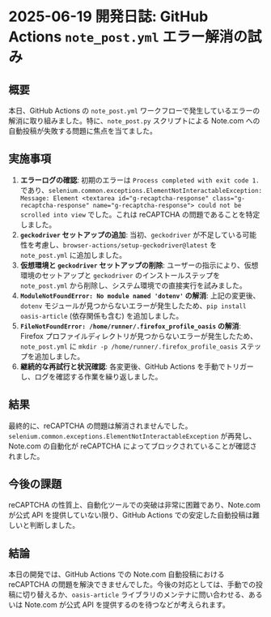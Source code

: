 # 2025-06-19 開発日誌: GitHub Actions `note_post.yml` エラー解消の試み

## 概要
本日、GitHub Actions の `note_post.yml` ワークフローで発生しているエラーの解消に取り組みました。特に、`note_post.py` スクリプトによる Note.com への自動投稿が失敗する問題に焦点を当てました。

## 実施事項
1.  **エラーログの確認**: 初期のエラーは `Process completed with exit code 1.` であり、`selenium.common.exceptions.ElementNotInteractableException: Message: Element <textarea id="g-recaptcha-response" class="g-recaptcha-response" name="g-recaptcha-response"> could not be scrolled into view` でした。これは reCAPTCHA の問題であることを特定しました。
2.  **`geckodriver` セットアップの追加**: 当初、`geckodriver` が不足している可能性を考慮し、`browser-actions/setup-geckodriver@latest` を `note_post.yml` に追加しました。
3.  **仮想環境と `geckodriver` セットアップの削除**: ユーザーの指示により、仮想環境のセットアップと `geckodriver` のインストールステップを `note_post.yml` から削除し、システム環境での直接実行を試みました。
4.  **`ModuleNotFoundError: No module named 'dotenv'` の解消**: 上記の変更後、`dotenv` モジュールが見つからないエラーが発生したため、`pip install oasis-article` (依存関係も含む) を追加しました。
5.  **`FileNotFoundError: /home/runner/.firefox_profile_oasis` の解消**: Firefox プロファイルディレクトリが見つからないエラーが発生したため、`note_post.yml` に `mkdir -p /home/runner/.firefox_profile_oasis` ステップを追加しました。
6.  **継続的な再試行と状況確認**: 各変更後、GitHub Actions を手動でトリガーし、ログを確認する作業を繰り返しました。

## 結果
最終的に、reCAPTCHA の問題は解消されませんでした。`selenium.common.exceptions.ElementNotInteractableException` が再発し、Note.com の自動化が reCAPTCHA によってブロックされていることが確認されました。

## 今後の課題
reCAPTCHA の性質上、自動化ツールでの突破は非常に困難であり、Note.com が公式 API を提供していない限り、GitHub Actions での安定した自動投稿は難しいと判断しました。

## 結論
本日の開発では、GitHub Actions での Note.com 自動投稿における reCAPTCHA の問題を解決できませんでした。今後の対応としては、手動での投稿に切り替えるか、`oasis-article` ライブラリのメンテナに問い合わせる、あるいは Note.com が公式 API を提供するのを待つなどが考えられます。 